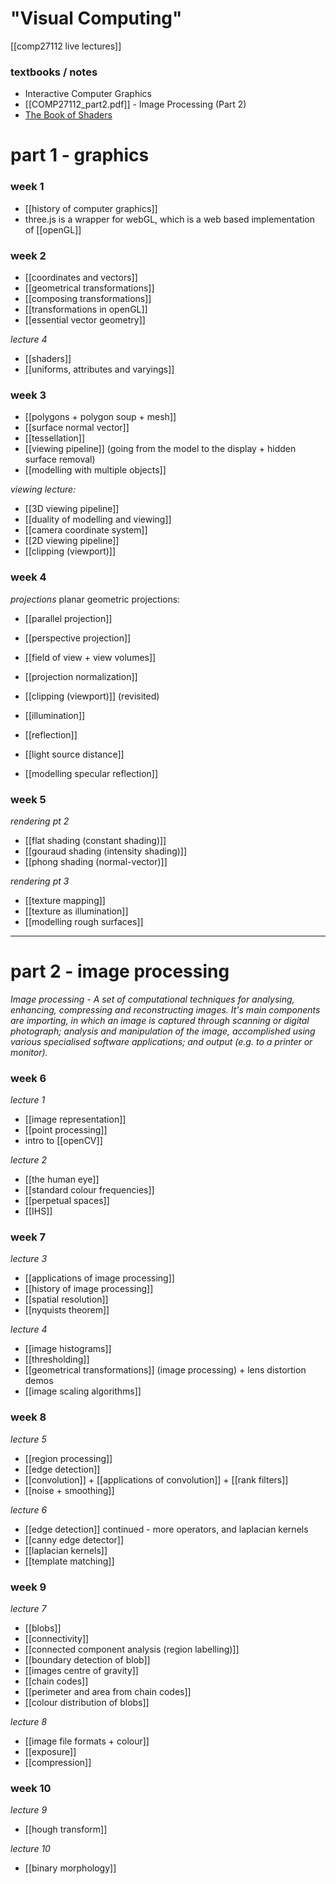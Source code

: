 # "Visual Computing"

[[comp27112 live lectures]]

### textbooks / notes
-  Interactive Computer Graphics
- [[COMP27112_part2.pdf]] - Image Processing (Part 2)
- [The Book of Shaders](https://thebookofshaders.com/)

# part 1 - graphics
### week 1
- [[history of computer graphics]]
- three.js is a wrapper for webGL, which is a web based implementation of [[openGL]]

### week 2
- [[coordinates and vectors]]
- [[geometrical transformations]]
- [[composing transformations]]
- [[transformations in openGL]]
- [[essential vector geometry]]

*lecture 4*
 - [[shaders]]
 - [[uniforms, attributes and varyings]]

### week 3
- [[polygons + polygon soup + mesh]]
- [[surface normal vector]]
- [[tessellation]]
- [[viewing pipeline]] (going from the model to the display + hidden surface removal)
- [[modelling with multiple objects]]

*viewing lecture:*
- [[3D viewing pipeline]]
- [[duality of modelling and viewing]]
- [[camera coordinate system]]
- [[2D viewing pipeline]]
- [[clipping (viewport)]]

### week 4
*projections*
planar geometric projections:
- [[parallel projection]]
- [[perspective projection]]

- [[field of view + view volumes]]
- [[projection normalization]]
- [[clipping (viewport)]] (revisited)

- [[illumination]]
- [[reflection]]
- [[light source distance]]
- [[modelling specular reflection]]


### week 5 
*rendering pt 2*
- [[flat shading (constant shading)]]
- [[gouraud shading (intensity shading)]]
- [[phong shading (normal-vector)]]

*rendering pt 3*
- [[texture mapping]]
- [[texture as illumination]]
- [[modelling rough surfaces]]

***

# part 2 - image processing
*Image processing - A set of computational techniques for analysing, enhancing, compressing and reconstructing images. It's main components are importing, in which an image is captured through scanning or digital photograph; analysis and manipulation of the image, accomplished using various specialised software applications; and output (e.g. to a printer or monitor).*

### week 6
*lecture 1*
- [[image representation]]
- [[point processing]]
- intro to [[openCV]]

*lecture 2*
- [[the human eye]]
- [[standard colour frequencies]]
- [[perpetual spaces]]
- [[IHS]]

### week 7
*lecture 3*
- [[applications of image processing]]
- [[history of image processing]]
- [[spatial resolution]]
- [[nyquists theorem]]

*lecture 4*
- [[image histograms]]
- [[thresholding]]
- [[geometrical transformations]] (image processing) + lens distortion demos
- [[image scaling algorithms]]

### week 8
*lecture 5*
- [[region processing]]
- [[edge detection]]
- [[convolution]] + [[applications of convolution]] + [[rank filters]]
- [[noise + smoothing]]

*lecture 6*
- [[edge detection]] continued - more operators, and laplacian kernels
- [[canny edge detector]]
- [[laplacian kernels]]
- [[template matching]]

### week 9
*lecture 7*
- [[blobs]]
- [[connectivity]]
- [[connected component analysis (region labelling)]]
- [[boundary detection of blob]]
- [[images centre of gravity]]
- [[chain codes]]
- [[perimeter and area from chain codes]]
- [[colour distribution of blobs]]

*lecture 8*
- [[image file formats + colour]]
- [[exposure]]
- [[compression]]

### week 10
*lecture 9*
- [[hough transform]]

*lecture 10*
- [[binary morphology]]